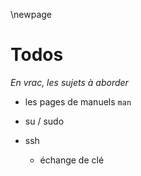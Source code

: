 
\newpage 

# Todos

_En vrac, les sujets à aborder_

- les pages de manuels `man`

- su / sudo

- ssh 
   - échange de clé


